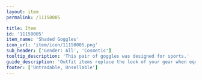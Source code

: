```yaml
---
layout: item
permalink: /11150005

title: Item
id: '11150005'
item_name: 'Shaded Goggles'
icon_url: 'item/icon/11150005.png'
sub_header: ['Gender: All', 'Cosmetic']
tooltip_description: 'This pair of goggles was designed for sports.'
guide_description: 'Outfit items replace the look of your gear when equipped.'
footer: ['Untradable, Unsellable']
---
```

